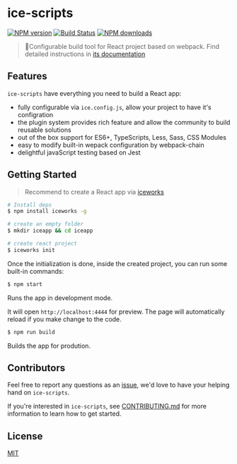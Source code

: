 # ice-scripts

[![NPM version](https://img.shields.io/npm/v/ice-scripts.svg?style=flat)](https://npmjs.org/package/ice-scripts)
[![Build Status](https://img.shields.io/travis/ice-lab/ice-scripts.svg?style=flat)](https://travis-ci.org/ice-lab/ice-scripts)
[![NPM downloads](https://img.shields.io/npm/dm/ice-scripts.svg?style=flat)](https://npmjs.org/package/ice-scripts)

> 🐒Configurable build tool for React project based on webpack. Find detailed instructions in [its documentation](https://ice.work/docs/cli/about)

## Features

`ice-scripts` have everything you need to build a React app:

* fully configurable via `ice.config.js`, allow your project to have it's configration
* the plugin system provides rich feature and allow the community to build reusable solutions
* out of the box support for ES6+, TypeScripts, Less, Sass, CSS Modules
* easy to modify built-in wepack configuration by webpack-chain
* delightful javaScript testing based on Jest

## Getting Started

> Recommend to create a React app via [iceworks](https://ice.work/iceworks)

```bash
# Install deps
$ npm install iceworks -g

# create an empty folder
$ mkdir iceapp && cd iceapp

# create react project
$ iceworks init
```

Once the initialization is done, inside the created project, you can run some built-in commands:

```bash
$ npm start
```

Runs the app in development mode.

It will open `http://localhost:4444` for preview. The page will automatically reload if you make change to the code.

```bash
$ npm run build
```
Builds the app for prodution.

## Contributors

Feel free to report any questions as an [issue](https://github.com/alibaba/ice/issues/new), we'd love to have your helping hand on `ice-scripts`.

If you're interested in `ice-scripts`, see [CONTRIBUTING.md](https://github.com/alibaba/ice/blob/master/.github/CONTRIBUTING.md) for more information to learn how to get started.

## License

[MIT](LICENSE)